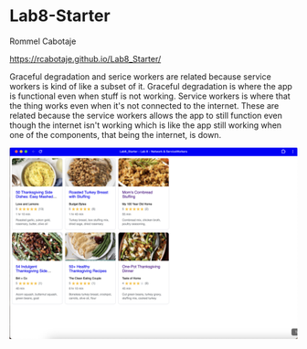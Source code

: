 # Lab8-Starter
Rommel Cabotaje

https://rcabotaje.github.io/Lab8_Starter/

Graceful degradation and serice workers are related because service workers is kind of like a subset of it. Graceful degradation is where the app is functional even when stuff is not working. Service workers is where that the thing works even when it's not connected to the internet. These are related because the service workers allows the app to still function even though the internet isn't working which is like the app still working when one of the components, that being the internet, is down.


![Image](pwa.png)
